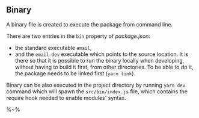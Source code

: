 ## Binary

A binary file is created to execute the package from command line.

There are two entries in the `bin` property of _package.json_:

- the standard executable `email`,
- and the `email-dev` executable which points to the source location. It is there so that it is possible to run the binary locally when developing, without having to build it first, from other directories. To be able to do it, the package needs to be linked first (`yarn link`).

Binary can be also executed in the project directory by running `yarn dev` command which will spawn the `src/bin/index.js` file, which contains the require hook needed to enable modules' syntax.

%~%